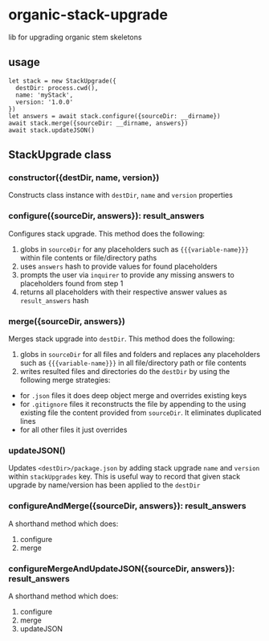 # organic-stack-upgrade

lib for upgrading organic stem skeletons

## usage

```
let stack = new StackUpgrade({
  destDir: process.cwd(),
  name: 'myStack',
  version: '1.0.0'
})
let answers = await stack.configure({sourceDir: __dirname})
await stack.merge({sourceDir: __dirname, answers})
await stack.updateJSON()
```

## StackUpgrade class

### constructor({destDir, name, version})

Constructs class instance with `destDir`, `name` and `version` properties

### configure({sourceDir, answers}): result_answers

Configures stack upgrade. This method does the following:

1. globs in `sourceDir` for any
placeholders such as `{{{variable-name}}}` within file contents or file/directory paths
2. uses `answers` hash to provide values for found placeholders
3. prompts the user via `inquirer` to provide any missing answers to placeholders found from step 1
4. returns all placeholders with their respective answer values as `result_answers` hash

### merge({sourceDir, answers})

Merges stack upgrade into `destDir`. This method does the following:

1. globs in `sourceDir` for all files and folders and replaces any placeholders such as `{{{variable-name}}}` in all
file/directory path or file contents
2. writes resulted files and directories do the `destDir` by using the following merge strategies:
  * for `.json` files it does deep object merge and overrides existing keys
  * for `.gitignore` files it reconstructs the file by appending to the using existing file the content provided from `sourceDir`. It eliminates duplicated lines
  * for all other files it just overrides

### updateJSON()

Updates `<destDir>/package.json` by adding stack upgrade `name` and `version` within `stackUpgrades` key. This is useful way to record that given stack upgrade by name/version has been applied to the `destDir`

### configureAndMerge({sourceDir, answers}): result_answers

A shorthand method which does:

1. configure
2. merge

### configureMergeAndUpdateJSON({sourceDir, answers}): result_answers


A shorthand method which does:

1. configure
2. merge
3. updateJSON
